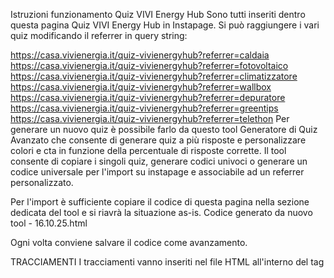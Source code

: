 Istruzioni funzionamento Quiz VIVI Energy Hub
Sono tutti inseriti dentro questa pagina Quiz VIVI Energy Hub in Instapage. Si può raggiungere i vari quiz modificando il referrer in query string:

https://casa.vivienergia.it/quiz-vivienergyhub?referrer=caldaia
https://casa.vivienergia.it/quiz-vivienergyhub?referrer=fotovoltaico
https://casa.vivienergia.it/quiz-vivienergyhub?referrer=climatizzatore
https://casa.vivienergia.it/quiz-vivienergyhub?referrer=wallbox
https://casa.vivienergia.it/quiz-vivienergyhub?referrer=depuratore
https://casa.vivienergia.it/quiz-vivienergyhub?referrer=greentips
https://casa.vivienergia.it/quiz-vivienergyhub?referrer=telethon
Per generare un nuovo quiz è possibile farlo da questo tool Generatore di Quiz Avanzato che consente di generare quiz a più risposte e personalizzare colori e cta in funzione della percentuale di risposte corrette. Il tool consente di copiare i singoli quiz, generare codici univoci o generare un codice universale per l'import su instapage e associabile ad un referrer personalizzato.

Per l'import è sufficiente copiare il codice di questa pagina nella sezione dedicata del tool e si riavrà la situazione as-is. Codice generato da nuovo tool - 16.10.25.html

Ogni volta conviene salvare il codice come avanzamento.

TRACCIAMENTI
I tracciamenti vanno inseriti nel file HTML all'interno del tag <script> che contiene tutta la logica di funzionamento del quiz. Nello specifico, vanno associati ai due pulsanti che vuoi monitorare: quello che avvia il quiz e quello finale che porta al sito.

Tracciamento per il pulsante "Inizia il Quiz" Questo codice serve a tracciare quando un utente clicca sul pulsante per avviare il quiz.
Dove inserirlo: Cerca la funzione initializeQuiz() nel tuo codice. Il punto esatto è subito dopo la riga startBtn.addEventListener('click', startQuestions);.

Codice da copiare: JavaScript

// ----- INSERISCI QUESTO CODICE PER IL PULSANTE 'START' ----- startBtn.addEventListener('click', function() { if (typeof tC !== 'undefined' && tC.event && typeof tC.event.quiz_veh === 'function') { tC.event.quiz_veh(this, { 'tipo_quiz': quizConfig.referrer, 'azione': 'start' }); } }); 2. Tracciamento per il pulsante finale (CTA) Questo codice traccia i click sul pulsante finale che compare nella schermata dei risultati (es. "Scopri di più").

Dove inserirlo: Cerca la funzione showResults() nel tuo codice. Il punto perfetto è subito dopo la riga resultLinkEl.innerText = resultConfig.ctaText;.

Codice da copiare: JavaScript

// ----- INSERISCI QUESTO CODICE PER IL PULSANTE 'FINISH' ----- resultLinkEl.addEventListener('click', function() { if (typeof tC !== 'undefined' && tC.event && typeof tC.event.quiz_veh === 'function') { tC.event.quiz_veh(this, { 'tipo_quiz': quizConfig.referrer, 'azione': 'finish' }); } }); In sintesi, stai semplicemente aggiungendo un nuovo "ascoltatore" (addEventListener) a ciascun pulsante per inviare l'evento di tracciamento specifico quando vengono cliccati. Il codice è già configurato per recuperare dinamicamente il tipo di quiz (quizConfig.referrer) e l'azione corretta (start o finish).
